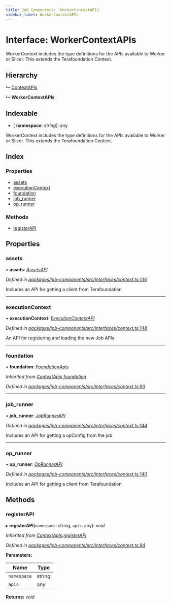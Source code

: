 ```yaml
---
title: Job Components: `WorkerContextAPIs`
sidebar_label: WorkerContextAPIs
---
```


# Interface: WorkerContextAPIs

WorkerContext includes the type definitions for
the APIs available to Worker or Slicer.
This extends the Terafoundation Context.

## Hierarchy

  ↳ [ContextAPIs](contextapis.md)

  ↳ **WorkerContextAPIs**

## Indexable

* \[ **namespace**: *string*\]: any

WorkerContext includes the type definitions for
the APIs available to Worker or Slicer.
This extends the Terafoundation Context.

## Index

### Properties

* [assets](workercontextapis.md#assets)
* [executionContext](workercontextapis.md#executioncontext)
* [foundation](workercontextapis.md#foundation)
* [job_runner](workercontextapis.md#job_runner)
* [op_runner](workercontextapis.md#op_runner)

### Methods

* [registerAPI](workercontextapis.md#registerapi)

## Properties

###  assets

• **assets**: *[AssetsAPI](assetsapi.md)*

*Defined in [packages/job-components/src/interfaces/context.ts:136](https://github.com/terascope/teraslice/blob/653cf7530/packages/job-components/src/interfaces/context.ts#L136)*

Includes an API for getting a client from Terafoundation

___

###  executionContext

• **executionContext**: *[ExecutionContextAPI](../classes/executioncontextapi.md)*

*Defined in [packages/job-components/src/interfaces/context.ts:148](https://github.com/terascope/teraslice/blob/653cf7530/packages/job-components/src/interfaces/context.ts#L148)*

An API for registering and loading the new Job APIs

___

###  foundation

• **foundation**: *[FoundationApis](foundationapis.md)*

*Inherited from [ContextApis](contextapis.md).[foundation](contextapis.md#foundation)*

*Defined in [packages/job-components/src/interfaces/context.ts:93](https://github.com/terascope/teraslice/blob/653cf7530/packages/job-components/src/interfaces/context.ts#L93)*

___

###  job_runner

• **job_runner**: *[JobRunnerAPI](jobrunnerapi.md)*

*Defined in [packages/job-components/src/interfaces/context.ts:144](https://github.com/terascope/teraslice/blob/653cf7530/packages/job-components/src/interfaces/context.ts#L144)*

Includes an API for getting a opConfig from the job

___

###  op_runner

• **op_runner**: *[OpRunnerAPI](oprunnerapi.md)*

*Defined in [packages/job-components/src/interfaces/context.ts:140](https://github.com/terascope/teraslice/blob/653cf7530/packages/job-components/src/interfaces/context.ts#L140)*

Includes an API for getting a client from Terafoundation

## Methods

###  registerAPI

▸ **registerAPI**(`namespace`: string, `apis`: any): *void*

*Inherited from [ContextApis](contextapis.md).[registerAPI](contextapis.md#registerapi)*

*Defined in [packages/job-components/src/interfaces/context.ts:94](https://github.com/terascope/teraslice/blob/653cf7530/packages/job-components/src/interfaces/context.ts#L94)*

**Parameters:**

Name | Type |
------ | ------ |
`namespace` | string |
`apis` | any |

**Returns:** *void*
